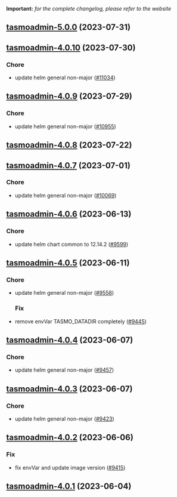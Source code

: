 **Important:**
*for the complete changelog, please refer to the website*










## [tasmoadmin-5.0.0](https://github.com/truecharts/charts/compare/tasmoadmin-4.0.10...tasmoadmin-5.0.0) (2023-07-31)




## [tasmoadmin-4.0.10](https://github.com/truecharts/charts/compare/tasmoadmin-4.0.9...tasmoadmin-4.0.10) (2023-07-30)

### Chore

- update helm general non-major ([#11034](https://github.com/truecharts/charts/issues/11034))
  
  


## [tasmoadmin-4.0.9](https://github.com/truecharts/charts/compare/tasmoadmin-4.0.8...tasmoadmin-4.0.9) (2023-07-29)

### Chore

- update helm general non-major ([#10955](https://github.com/truecharts/charts/issues/10955))
  
  


## [tasmoadmin-4.0.8](https://github.com/truecharts/charts/compare/tasmoadmin-4.0.7...tasmoadmin-4.0.8) (2023-07-22)




## [tasmoadmin-4.0.7](https://github.com/truecharts/charts/compare/tasmoadmin-4.0.6...tasmoadmin-4.0.7) (2023-07-01)

### Chore

- update helm general non-major ([#10069](https://github.com/truecharts/charts/issues/10069))
  
  


## [tasmoadmin-4.0.6](https://github.com/truecharts/charts/compare/tasmoadmin-4.0.5...tasmoadmin-4.0.6) (2023-06-13)

### Chore

- update helm chart common to 12.14.2 ([#9599](https://github.com/truecharts/charts/issues/9599))
  
  


## [tasmoadmin-4.0.5](https://github.com/truecharts/charts/compare/tasmoadmin-4.0.4...tasmoadmin-4.0.5) (2023-06-11)

### Chore

- update helm general non-major ([#9558](https://github.com/truecharts/charts/issues/9558))
  
  ### Fix

- remove envVar TASMO_DATADIR completely ([#9445](https://github.com/truecharts/charts/issues/9445))
  
  


## [tasmoadmin-4.0.4](https://github.com/truecharts/charts/compare/tasmoadmin-4.0.3...tasmoadmin-4.0.4) (2023-06-07)

### Chore

- update helm general non-major ([#9457](https://github.com/truecharts/charts/issues/9457))
  
  


## [tasmoadmin-4.0.3](https://github.com/truecharts/charts/compare/tasmoadmin-4.0.2...tasmoadmin-4.0.3) (2023-06-07)

### Chore

- update helm general non-major ([#9423](https://github.com/truecharts/charts/issues/9423))
  
  


## [tasmoadmin-4.0.2](https://github.com/truecharts/charts/compare/tasmoadmin-4.0.1...tasmoadmin-4.0.2) (2023-06-06)

### Fix

- fix envVar and update image version ([#9415](https://github.com/truecharts/charts/issues/9415))
  
  


## [tasmoadmin-4.0.1](https://github.com/truecharts/charts/compare/tasmoadmin-4.0.0...tasmoadmin-4.0.1) (2023-06-04)
